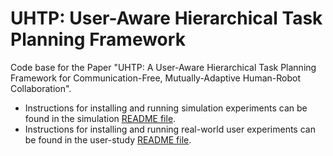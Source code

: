 # UHTP: User-Aware Hierarchical Task Planning Framework
Code base for the Paper "UHTP: A User-Aware Hierarchical Task Planning Framework for Communication-Free, Mutually-Adaptive Human-Robot Collaboration".

* Instructions for installing and running simulation experiments can be found in the simulation [README file](simulation/README_sim.md).
* Instructions for installing and running real-world user experiments can be found in the user-study [README file](user-study/README_user.md).